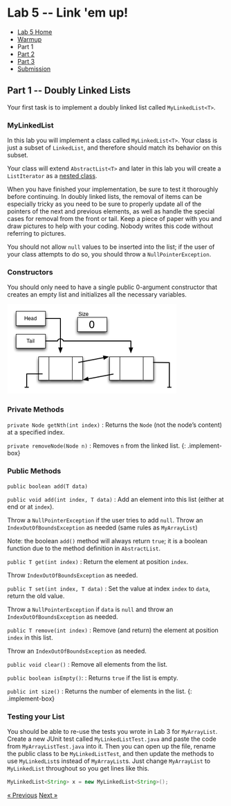 # Lab 5 -- Link 'em up!

* [Lab 5 Home](index.html)
* [Warmup](warmup.html)
* Part 1
* [Part 2](part2.html)
* [Part 3](part3.html)
* [Submission](submission.html)


## Part 1 -- Doubly Linked Lists

Your first task is to implement a doubly linked list called `MyLinkedList<T>`.

### MyLinkedList

In this lab you will implement a class called `MyLinkedList<T>`. Your class is just a subset of `LinkedList`, and therefore should match its behavior on this subset.

Your class will extend `AbstractList<T>` and later in this lab you will create
a `ListIterator` as a [nested
class](http://docs.oracle.com/javase/tutorial/java/javaOO/nested.html).

When you have finished your implementation, be sure to test it thoroughly
before continuing. In doubly linked lists, the removal of items can be
especially tricky as you need to be sure to properly update all of the
pointers of the next and previous elements, as well as handle the special
cases for removal from the front or tail. Keep a piece of paper with you and
draw pictures to help with your coding. Nobody writes this code without
referring to pictures.

You should not allow `null` values to be inserted into the list; if the user
of your class attempts to do so, you should throw a `NullPointerException`.

### Constructors

You should only need to have a single public 0-argument constructor that
creates an empty list and initializes all the necessary variables.

![Empty list](emptylist.png)

### Private Methods

`private Node getNth(int index)`
: Returns the `Node` (not the node’s content) at a specified index.

`private removeNode(Node n)`
: Removes `n` from the linked list.
{: .implement-box}

### Public Methods

`public boolean add(T data)`

`public void add(int index, T data)`
: Add an element into this list (either at end or at `index`).

  Throw a `NullPointerException` if the user tries to add `null`.
  Throw an `IndexOutOfBoundsException` as needed (same rules as `MyArrayList`)

  Note: the boolean `add()` method will always return `true`; it is a boolean
  function due to the method definition in `AbstractList`.

`public T get(int index)`
: Return the element at position `index`.

  Throw `IndexOutOfBoundsException` as needed.

`public T set(int index, T data)`
: Set the value at index `index` to `data`, return the old value.

  Throw a `NullPointerException` if `data` is `null` and throw an
  `IndexOutOfBoundsException` as needed.

`public T remove(int index)`
: Remove (and return) the element at position `index` in this list.

  Throw an `IndexOutOfBoundsException` as needed.

`public void clear()`
: Remove all elements from the list.

`public boolean isEmpty()`:
: Returns `true` if the list is empty.

`public int size()`
: Returns the number of elements in the list.
{: .implement-box}

### Testing your List

You should be able to re-use the tests you wrote in Lab 3 for `MyArrayList`.
Create a new JUnit test called `MyLinkedListTest.java` and paste the code from
`MyArrayListTest.java` into it. Then you can open up the file, rename the
public class to be `MyLinkedListTest`, and then update the methods to use
`MyLinkedList`s instead of `MyArrayList`s. Just change `MyArrayList` to
`MyLinkedList` throughout so you get lines like this.
```java
MyLinkedList<String> x = new MyLinkedList<String>();
```

[&laquo; Previous](warmup.html)   [Next &raquo;](part2.html)